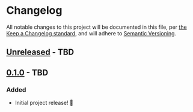 # Changelog

All notable changes to this project will be documented in this file, per [the Keep a Changelog standard](http://keepachangelog.com/), and will adhere to [Semantic Versioning](https://semver.org/spec/v2.0.0.html).

## [Unreleased] - TBD

## [0.1.0] - TBD
### Added
- Initial project release! 🎉

[Unreleased]: https://github.com/10up/wp-compat-validation-tool/compare/trunk...develop
[0.1.0]: https://github.com/10up/1wp-compat-validation-tool/commit/<COMMIT-HASH-HERE>
